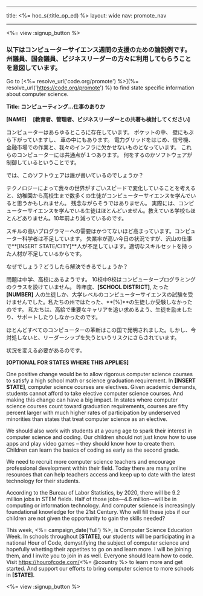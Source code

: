 * * *

title: <%= hoc_s(:title_op_ed) %> layout: wide nav: promote_nav

* * *

<%= view :signup_button %>

### 以下はコンピューターサイエンス週間の支援のための論説例です。州議員、国会議員、ビジネスリーダーの方々に利用してもらうことを意図しています。

  


Go to [<%= resolve_url('code.org/promote') %>](%= resolve_url('https://code.org/promote') %) to find state specific information about computer science.

**Title: コンピューティング…仕事のありか**

**[NAME]　 [教育者、管理者、ビジネスリーダーとの共著も検討してください]**

コンピューターはあらゆるところに存在しています。 ポケットの中、 壁にもぶら下がっていますし、 車の中にもあります。 電力グリッドをはじめ、信号機、金融市場での作業と、我々のインフラに欠かせないものとなっています。 これらのコンピューターには共通点が１つあります。 何をするのかソフトウェアが制御しているということです。

では、このソフトウェアは誰が書いているのでしょうか？

テクノロジーによって我々の世界がすごいスピードで変化していることを考えると、幼稚園から高校生まで数多くの生徒がコンピューターサイエンスを学んでいると思うかもしれません。 残念ながらそうではありません。 実際には、コンピューターサイエンスを学んでいる生徒はほとんどいません。教えている学校もほとんどありません。10年前より減っているのです。

スキルの高いプログラマーへの需要はかつてないほど高まっています。コンピューター科学者は不足しています。 失業率が高い今日の状況ですが、沢山の仕事で**[INSERT STATE/CITY]**人が不足しています。適切なスキルセットを持った人材が不足しているからです。

なぜでしょう？どうしたら解決できるでしょうか？

問題は中学、高校にあるようです。 10校中9校はコンピュータープログラミングのクラスを設けていません。 昨年度、**[SCHOOL DISTRICT]**, たった **[NUMBER]** 人の生徒しか、大学レベルのコンピューターサイエンスの試験を受けませんでした。私たちの州ではたった、**[%]**の生徒しか受験しなかったのです。 私たちは、高給で重要なキャリアを追い求めるよう、生徒を励ましたり、サポートしたりしなかったのです。

ほとんどすべてのコンピューターの革新はこの国で発明されました。しかし、今対処しないと、リーダーシップを失うというリスクにさらされています。

状況を変える必要があるのです。

**[OPTIONAL FOR STATES WHERE THIS APPLIES]**

One positive change would be to allow rigorous computer science courses to satisfy a high school math or science graduation requirement. In **[INSERT STATE]**, computer science courses are electives. Given academic demands, students cannot afford to take elective computer science courses. And making this change can have a big impact. In states where computer science courses count toward graduation requirements, courses are fifty percent larger with much higher rates of participation by underserved minorities than states that treat computer science as an elective.

We should also work with students at a young age to spark their interest in computer science and coding. Our children should not just know how to use apps and play video games – they should know how to create them. Children can learn the basics of coding as early as the second grade.

We need to recruit more computer science teachers and encourage professional development within their field. Today there are many online resources that can help teachers access and keep up to date with the latest technology for their students.

According to the Bureau of Labor Statistics, by 2020, there will be 9.2 million jobs in STEM fields. Half of those jobs—4.6 million—will be in computing or information technology. And computer science is increasingly foundational knowledge for the 21st Century. Who will fill these jobs if our children are not given the opportunity to gain the skills needed?

This week, <%= campaign_date('full') %>, is Computer Science Education Week. In schools throughout **[STATE]**, our students will be participating in a national Hour of Code, demystifying the subject of computer science and hopefully whetting their appetites to go on and learn more. I will be joining them, and I invite you to join in as well. Everyone should learn how to code. Visit https://hourofcode.com/<%= @country %> to learn more and get started. And support our efforts to bring computer science to more schools in **[STATE]**.

<%= view :signup_button %>